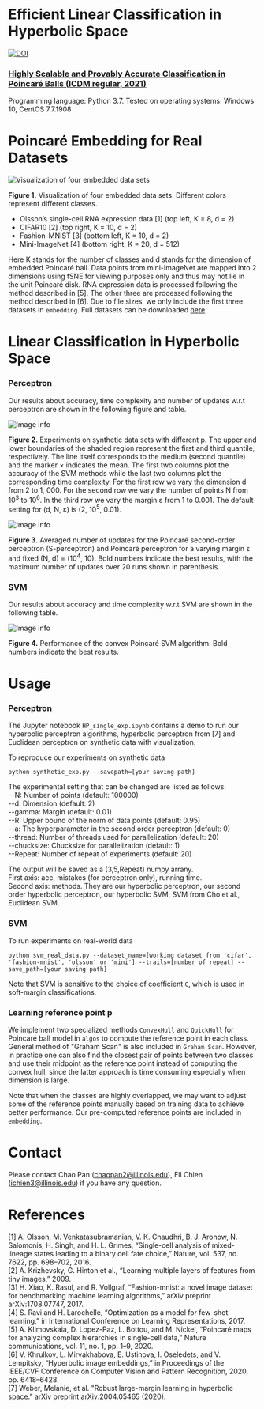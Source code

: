 # Efficient Linear Classification in Hyperbolic Space
[![DOI](https://zenodo.org/badge/401898578.svg)](https://zenodo.org/badge/latestdoi/401898578)

### [Highly Scalable and Provably Accurate Classification in Poincaré Balls (ICDM regular, 2021)](https://arxiv.org/pdf/2109.03781.pdf)

Programming language: Python 3.7. Tested on operating systems: Windows 10, CentOS 7.7.1908

# Poincaré Embedding for Real Datasets
![Visualization of four embedded data sets](./figs/real_data_embedding.png)

**Figure 1.** Visualization of four embedded data sets. Different colors represent different classes.
- Olsson’s single-cell RNA expression data [1] (top left, K = 8, d = 2)
- CIFAR10 [2] (top right, K = 10, d = 2)
- Fashion-MNIST [3] (bottom left, K = 10, d = 2)
- Mini-ImageNet [4] (bottom right, K = 20, d = 512)

Here K stands for the number of classes and d stands for the dimension of embedded Poincaré ball. Data points from mini-ImageNet are mapped into 2 dimensions using tSNE for viewing purposes only and thus may not lie in the unit Poincaré disk. RNA expression data is processed following the method described in [5]. The other three are processed following the method described in [6]. Due to file sizes, we only include the first three datasets in `embedding`. Full datasets can be downloaded [here](https://doi.org/10.13012/B2IDB-6901251_V1).

# Linear Classification in Hyperbolic Space

### Perceptron

Our results about accuracy, time complexity and number of updates w.r.t perceptron are shown in the following figure and table.

![Image info](./figs/perceptron_results.png)

**Figure 2.** Experiments on synthetic data sets with different p. The upper and lower boundaries of the shaded region represent the first and third quantile, respectively. The line itself corresponds to the medium (second quantile) and the marker × indicates the mean. The first two columns plot the accuracy of the SVM methods while the last two columns plot the corresponding time complexity. For the first row we vary the dimension d from 2 to 1, 000. For the second row we vary the number of points N from 10<sup>3</sup> to 10<sup>6</sup>. In the third row we vary the margin ε from 1 to 0.001. The default setting for (d, N, ε) is
(2, 10<sup>5</sup>, 0.01).

![Image info](./figs/perceptron_table.png)

**Figure 3.** Averaged number of updates for the Poincaré second-order perceptron (S-perceptron) and Poincaré perceptron for a varying margin ε and fixed (N, d) = (10<sup>4</sup>, 10). Bold numbers indicate the best results, with the maximum number of updates over 20 runs shown in parenthesis.

### SVM
Our results about accuracy and time complexity w.r.t SVM are shown in the following table.

![Image info](./figs/svm_table.png)

**Figure 4.** Performance of the convex Poincaré SVM algorithm. Bold numbers indicate the best results.

# Usage

### Perceptron

The Jupyter notebook `HP_single_exp.ipynb` contains a demo to run our hyperbolic perceptron algorithms, hyperbolic perceptron from [7] and Euclidean perceptron on synthetic data with visualization.

To reproduce our experiments on synthetic data
```
python synthetic_exp.py --savepath=[your saving path] 
```
The experimental setting that can be changed are listed as follows: \
--N: Number of points (default: 100000) \
--d: Dimension (default: 2) \
--gamma: Margin (default: 0.01) \
--R: Upper bound of the norm of data points (default: 0.95) \
--a: The hyperparameter in the second order perceptron (default: 0) \
--thread: Number of threads used for parallelization (default: 20) \
--chucksize: Chucksize for parallelization (default: 1) \
--Repeat: Number of repeat of experiments (default: 20) 

The output will be saved as a (3,5,Repeat) numpy arrany. \
First axis: acc, mistakes (for perceptron only), running time. \
Second axis: methods. They are our hyperbolic perceptron, our second order hyperbolic perceptron, our hyperbolic SVM, SVM from Cho et al., Euclidean SVM.

### SVM

To run experiments on real-world data
```
python svm_real_data.py --dataset_name=[working dataset from 'cifar', 'fashion-mnist', 'olsson' or 'mini'] --trails=[number of repeat] --save_path=[your saving path]
```
Note that SVM is sensitive to the choice of coefficient `C`, which is used in soft-margin classifications.

### Learning reference point p
We implement two specialized methods `ConvexHull` and `QuickHull` for Poincaré ball model in `algos` to compute the reference point in each class. General method of "Graham Scan" is also included in `Graham Scan`. However, in practice one can also find the closest pair of points between two classes and use their midpoint as the reference point instead of computing the convex hull, since the latter approach is time consuming especially when dimension is large.

Note that when the classes are highly overlapped, we may want to adjust some of the reference points manually based on training data to achieve better performance. Our pre-computed reference points are included in `embedding`.

# Contact
Please contact Chao Pan (chaopan2@illinois.edu), Eli Chien (ichien3@illinois.edu) if you have any question.

# References
[1] A. Olsson, M. Venkatasubramanian, V. K. Chaudhri, B. J. Aronow, N. Salomonis, H. Singh, and H. L. Grimes, “Single-cell analysis of mixed-lineage states leading to a binary cell fate choice,” Nature, vol. 537, no. 7622, pp. 698–702, 2016. \
[2] A. Krizhevsky, G. Hinton et al., “Learning multiple layers of features from tiny images,” 2009. \
[3] H. Xiao, K. Rasul, and R. Vollgraf, “Fashion-mnist: a novel image dataset for benchmarking machine learning algorithms,” arXiv preprint arXiv:1708.07747, 2017. \
[4] S. Ravi and H. Larochelle, “Optimization as a model for few-shot learning,” in International Conference on Learning Representations, 2017. \
[5] A. Klimovskaia, D. Lopez-Paz, L. Bottou, and M. Nickel, “Poincaré maps for analyzing complex hierarchies in single-cell data,” Nature communications, vol. 11, no. 1, pp. 1–9, 2020. \
[6] V. Khrulkov, L. Mirvakhabova, E. Ustinova, I. Oseledets, and V. Lempitsky, “Hyperbolic image embeddings,” in Proceedings of the IEEE/CVF Conference on Computer Vision and Pattern Recognition, 2020, pp. 6418–6428. \
[7] Weber, Melanie, et al. "Robust large-margin learning in hyperbolic space." arXiv preprint arXiv:2004.05465 (2020).



